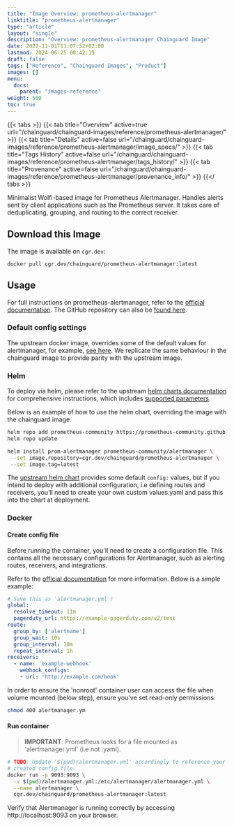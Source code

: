 ```yaml
---
title: "Image Overview: prometheus-alertmanager"
linktitle: "prometheus-alertmanager"
type: "article"
layout: "single"
description: "Overview: prometheus-alertmanager Chainguard Image"
date: 2022-11-01T11:07:52+02:00
lastmod: 2024-06-25 00:42:19
draft: false
tags: ["Reference", "Chainguard Images", "Product"]
images: []
menu: 
  docs: 
    parent: "images-reference"
weight: 500
toc: true
---
```


{{< tabs >}}
{{< tab title="Overview" active=true url="/chainguard/chainguard-images/reference/prometheus-alertmanager/" >}}
{{< tab title="Details" active=false url="/chainguard/chainguard-images/reference/prometheus-alertmanager/image_specs/" >}}
{{< tab title="Tags History" active=false url="/chainguard/chainguard-images/reference/prometheus-alertmanager/tags_history/" >}}
{{< tab title="Provenance" active=false url="/chainguard/chainguard-images/reference/prometheus-alertmanager/provenance_info/" >}}
{{</ tabs >}}



<!--overview:start-->
Minimalist Wolfi-based image for Prometheus Alertmanager. Handles alerts sent by client applications such as the Prometheus server. It takes care of deduplicating, grouping, and routing to the correct receiver.
<!--overview:end-->

## Download this Image

The image is available on `cgr.dev`:

```
docker pull cgr.dev/chainguard/prometheus-alertmanager:latest
```


<!--body:start-->

## Usage
For full instructions on prometheus-alertmanager, refer to the
[official documentation](https://prometheus.io/docs/alerting/latest/alertmanager).
The GitHub repository can also be [found here](https://github.com/prometheus/alertmanager).

### Default config settings
The upstream docker image, overrides some of the default values for
alertmanager, for example, [see here](https://github.com/prometheus/alertmanager/blob/main/Dockerfile#L20).
We replicate the same behaviour in the chainguard image to provide parity with
the upstream image.

### Helm
To deploy via helm, please refer to the upstream
[helm charts documentation](https://github.com/prometheus-community/helm-charts)
for comprehensive instructions, which includes
[supported parameters](https://github.com/prometheus-community/helm-charts/blob/main/charts/alertmanager/values.yaml).

Below is an example of how to use the helm chart, overriding the image with the
chainguard image:

```bash
helm repo add prometheus-community https://prometheus-community.github.io/helm-charts
helm repo update

helm install prom-alertmanager prometheus-community/alertmanager \
 --set image.repository=cgr.dev/chainguard/prometheus-alertmanager \
 --set image.tag=latest
```

The [upstream helm chart](https://github.com/prometheus-community/helm-charts/tree/main/charts/alertmanager)
provides some default `config:` values, but if you intend to deploy with
additional configuration, i.e defining routes and receivers, you'll need to
create your own custom values.yaml and pass this into the chart at deployment.

### Docker

#### Create config file
Before running the container, you'll need to create a configuration file. This
contains all the necessary configurations for Alertmanager, such as alerting
routes, receivers, and integrations.

Refer to the [official documentation](https://prometheus.io/docs/alerting/latest/alertmanager)
for more information. Below is a simple example:

```yaml
# Save this as 'alertmanager.yml')
global:
  resolve_timeout: 11m
  pagerduty_url: https://example-pagerduty.com/v2/test
route:
  group_by: ['alertname']
  group_wait: 10s
  group_interval: 10m
  repeat_interval: 1h
receivers:
  - name: 'example-webhook'
    webhook_configs:
    - url: 'http://example.com/hook'
```

In order to ensure the 'nonroot' container user can access the file when
volume mounted (below step), ensure you've set read-only permissions:

```bash
chmod 400 alertmanager.ym
```

#### Run container

> **IMPORTANT**: Prometheus looks for a file mounted as 'alertmanager.yml' (i.e not .yaml).

```bash
# TODO: Update '$(pwd)/alertmanager.yml' accordingly to reference your locally
# created config file.
docker run -p 9093:9093 \
  -v $(pwd)/alertmanager.yml:/etc/alertmanager/alertmanager.yml \
  --name alertmanager \
  cgr.dev/chainguard/prometheus-alertmanager:latest
```

Verify that Alertmanager is running correctly by accessing http://localhost:9093
on your browser.

<!--body:end-->

